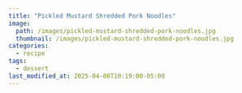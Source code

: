 ```yaml
---
title: "Pickled Mustard Shredded Pork Noodles"
image: 
  path: /images/pickled-mustard-shredded-pork-noodles.jpg
  thumbnail: /images/pickled-mustard-shredded-pork-noodles.jpg
categories:
  - recipe
tags:
  - dessert
last_modified_at: 2025-04-08T10:19:00-05:00
---
```

